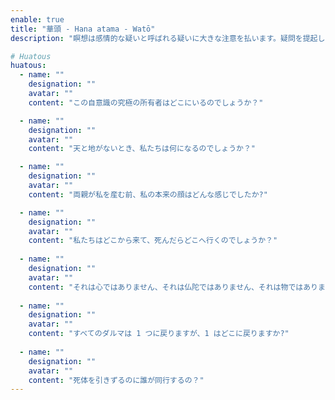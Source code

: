 ```yaml
---
enable: true
title: "華頭 - Hana atama - Watō"
description: "瞑想は感情的な疑いと呼ばれる疑いに大きな注意を払います。疑問を提起したい場合は、ファーストダイアログと呼ばれるFIRST DIALOGUEに頼る必要があります。フォントウとは何ですか？ Hu Van氏の説明によると、セリフを言いたいときは、話す前にまず考えが必要で、まだ話したいという考えがないとき、それを対話と呼びます。すでに話したい考えがあり、まだ話していなくても、それはすでに対話です。私が瞑想を始めた今は、まだ瞑想の段階には至っていませんが、まだ会話の段階には至っていません。道の真ん中を歩きながら、瞑想の段階から会話の段階までです。いつか会話の段階に達するでしょう。その瞬間、行列が消えてしまいました…。"

# Huatous
huatous:
  - name: ""
    designation: ""
    avatar: ""
    content: "この自意識の究極の所有者はどこにいるのでしょうか？"

  - name: ""
    designation: ""
    avatar: ""
    content: "天と地がないとき、私たちは何になるのでしょうか？"

  - name: ""
    designation: ""
    avatar: ""
    content: "両親が私を産む前、私の本来の顔はどんな感じでしたか?"

  - name: ""
    designation: ""
    avatar: ""
    content: "私たちはどこから来て、死んだらどこへ行くのでしょうか？"
    
  - name: ""
    designation: ""
    avatar: ""
    content: "それは心ではありません、それは仏陀ではありません、それは物ではありません、それは何ですか？"
    
  - name: ""
    designation: ""
    avatar: ""
    content: "すべてのダルマは 1 つに戻りますが、1 はどこに戻りますか?"
    
  - name: ""
    designation: ""
    avatar: ""
    content: "死体を引きずるのに誰が同行するの？"
---
```

